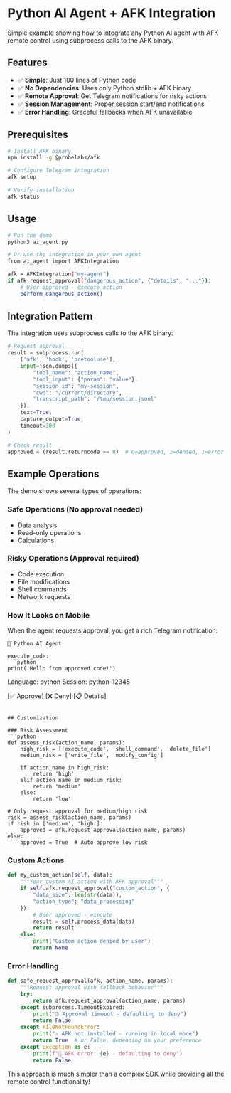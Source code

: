 # Python AI Agent + AFK Integration

Simple example showing how to integrate any Python AI agent with AFK remote control using subprocess calls to the AFK binary.

## Features

- ✅ **Simple**: Just 100 lines of Python code
- ✅ **No Dependencies**: Uses only Python stdlib + AFK binary
- ✅ **Remote Approval**: Get Telegram notifications for risky actions  
- ✅ **Session Management**: Proper session start/end notifications
- ✅ **Error Handling**: Graceful fallbacks when AFK unavailable

## Prerequisites

```bash
# Install AFK binary
npm install -g @probelabs/afk

# Configure Telegram integration
afk setup

# Verify installation
afk status
```

## Usage

```bash
# Run the demo
python3 ai_agent.py

# Or use the integration in your own agent
from ai_agent import AFKIntegration

afk = AFKIntegration("my-agent")
if afk.request_approval("dangerous_action", {"details": "..."}):
    # User approved - execute action
    perform_dangerous_action()
```

## Integration Pattern

The integration uses subprocess calls to the AFK binary:

```python
# Request approval
result = subprocess.run(
    ['afk', 'hook', 'pretooluse'],
    input=json.dumps({
        "tool_name": "action_name",
        "tool_input": {"param": "value"},
        "session_id": "my-session",
        "cwd": "/current/directory",
        "transcript_path": "/tmp/session.jsonl"
    }),
    text=True,
    capture_output=True,
    timeout=300
)

# Check result
approved = (result.returncode == 0)  # 0=approved, 2=denied, 1=error
```

## Example Operations

The demo shows several types of operations:

### Safe Operations (No approval needed)
- Data analysis  
- Read-only operations
- Calculations

### Risky Operations (Approval required)
- Code execution
- File modifications  
- Shell commands
- Network requests

### How It Looks on Mobile

When the agent requests approval, you get a rich Telegram notification:

```
🤖 Python AI Agent

execute_code:
```python
print('Hello from approved code!')
```

Language: python
Session: python-12345

[✅ Approve] [❌ Deny] [📋 Details]
```

## Customization

### Risk Assessment
```python
def assess_risk(action_name, params):
    high_risk = ['execute_code', 'shell_command', 'delete_file']
    medium_risk = ['write_file', 'modify_config']
    
    if action_name in high_risk:
        return 'high'
    elif action_name in medium_risk:
        return 'medium'
    else:
        return 'low'

# Only request approval for medium/high risk
risk = assess_risk(action_name, params)
if risk in ['medium', 'high']:
    approved = afk.request_approval(action_name, params)
else:
    approved = True  # Auto-approve low risk
```

### Custom Actions
```python
def my_custom_action(self, data):
    """Your custom AI action with AFK approval"""
    if self.afk.request_approval("custom_action", {
        "data_size": len(str(data)),
        "action_type": "data_processing"
    }):
        # User approved - execute
        result = self.process_data(data)
        return result
    else:
        print("Custom action denied by user")
        return None
```

### Error Handling
```python
def safe_request_approval(afk, action_name, params):
    """Request approval with fallback behavior"""
    try:
        return afk.request_approval(action_name, params)
    except subprocess.TimeoutExpired:
        print("⏰ Approval timeout - defaulting to deny")
        return False
    except FileNotFoundError:
        print("⚠️ AFK not installed - running in local mode")
        return True  # or False, depending on your preference
    except Exception as e:
        print(f"🚨 AFK error: {e} - defaulting to deny")  
        return False
```

This approach is much simpler than a complex SDK while providing all the remote control functionality!
